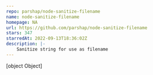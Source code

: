 ```yaml
---
repo: parshap/node-sanitize-filename
name: node-sanitize-filename
homepage: NA
url: https://github.com/parshap/node-sanitize-filename
stars: 347
starredAt: 2022-09-13T18:36:02Z
description: |-
    Sanitize string for use as filename
---
```


[object Object]
